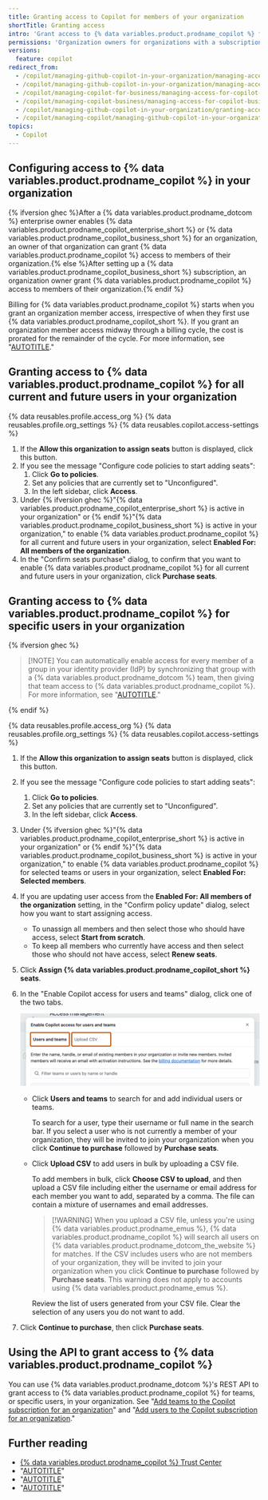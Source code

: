 ```yaml
---
title: Granting access to Copilot for members of your organization
shortTitle: Granting access
intro: 'Grant access to {% data variables.product.prodname_copilot %} for some or all of the members of your organization.'
permissions: 'Organization owners for organizations with a subscription to {% ifversion ghec %}{% data variables.product.prodname_copilot_enterprise_short %} or{% endif %} {% data variables.product.prodname_copilot_business_short %}.'
versions:
  feature: copilot
redirect_from:
  - /copilot/managing-github-copilot-in-your-organization/managing-access-for-copilot-in-your-organization
  - /copilot/managing-github-copilot-in-your-organization/managing-access-for-copilot-business-in-your-organization
  - /copilot/managing-copilot-for-business/managing-access-for-copilot-for-business-in-your-organization
  - /copilot/managing-copilot-business/managing-access-for-copilot-business-in-your-organization
  - /copilot/managing-github-copilot-in-your-organization/granting-access-to-copilot-for-members-of-your-organization
  - /copilot/managing-copilot/managing-github-copilot-in-your-organization/granting-access-to-copilot-for-members-of-your-organization
topics:
  - Copilot
---
```


## Configuring access to {% data variables.product.prodname_copilot %} in your organization

{% ifversion ghec %}After a {% data variables.product.prodname_dotcom %} enterprise owner enables {% data variables.product.prodname_copilot_enterprise_short %} or {% data variables.product.prodname_copilot_business_short %} for an organization, an owner of that organization can grant {% data variables.product.prodname_copilot %} access to members of their organization.{% else %}After setting up a {% data variables.product.prodname_copilot_business_short %} subscription, an organization owner grant {% data variables.product.prodname_copilot %} access to members of their organization.{% endif %}

Billing for {% data variables.product.prodname_copilot %} starts when you grant an organization member access, irrespective of when they first use {% data variables.product.prodname_copilot_short %}. If you grant an organization member access midway through a billing cycle, the cost is prorated for the remainder of the cycle. For more information, see "[AUTOTITLE](/billing/managing-billing-for-github-copilot/about-billing-for-github-copilot)."

## Granting access to {% data variables.product.prodname_copilot %} for all current and future users in your organization

{% data reusables.profile.access_org %}
{% data reusables.profile.org_settings %}
{% data reusables.copilot.access-settings %}
1. If the **Allow this organization to assign seats** button is displayed, click this button.
1. If you see the message "Configure code policies to start adding seats":
   1. Click **Go to policies**.
   1. Set any policies that are currently set to "Unconfigured".
   1. In the left sidebar, click **Access**.
1. Under {% ifversion ghec %}"{% data variables.product.prodname_copilot_enterprise_short %} is active in your organization" or {% endif %}"{% data variables.product.prodname_copilot_business_short %} is active in your organization," to enable {% data variables.product.prodname_copilot %} for all current and future users in your organization, select **Enabled For: All members of the organization**.
1. In the "Confirm seats purchase" dialog, to confirm that you want to enable {% data variables.product.prodname_copilot %} for all current and future users in your organization, click **Purchase seats**.

## Granting access to {% data variables.product.prodname_copilot %} for specific users in your organization

{% ifversion ghec %}

> [!NOTE] You can automatically enable access for every member of a group in your identity provider (IdP) by synchronizing that group with a {% data variables.product.prodname_dotcom %} team, then giving that team access to {% data variables.product.prodname_copilot %}. For more information, see "[AUTOTITLE](/organizations/organizing-members-into-teams/synchronizing-a-team-with-an-identity-provider-group)."

{% endif %}

{% data reusables.profile.access_org %}
{% data reusables.profile.org_settings %}
{% data reusables.copilot.access-settings %}
1. If the **Allow this organization to assign seats** button is displayed, click this button.
1. If you see the message "Configure code policies to start adding seats":
   1. Click **Go to policies**.
   1. Set any policies that are currently set to "Unconfigured".
   1. In the left sidebar, click **Access**.
1. Under {% ifversion ghec %}"{% data variables.product.prodname_copilot_enterprise_short %} is active in your organization" or {% endif %}"{% data variables.product.prodname_copilot_business_short %} is active in your organization," to enable {% data variables.product.prodname_copilot %} for selected teams or users in your organization, select **Enabled For: Selected members**.
1. If you are updating user access from the **Enabled For: All members of the organization** setting, in the "Confirm policy update" dialog, select how you want to start assigning access.
    * To unassign all members and then select those who should have access, select **Start from scratch**.
    * To keep all members who currently have access and then select those who should not have access, select **Renew seats**.
1. Click **Assign {% data variables.product.prodname_copilot_short %} seats**.
1. In the "Enable Copilot access for users and teams" dialog, click one of the two tabs.

   ![Screenshot of the "enable access for selected members" dialog.](/assets/images/help/copilot/enable-access-for-selected-members.png)

   * Click **Users and teams** to search for and add individual users or teams.

     To search for a user, type their username or full name in the search bar. If you select a user who is not currently a member of your organization, they will be invited to join your organization when you click **Continue to purchase** followed by **Purchase seats**.

   * Click **Upload CSV** to add users in bulk by uploading a CSV file.

     To add members in bulk, click **Choose CSV to upload**, and then upload a CSV file including either the username or email address for each member you want to add, separated by a comma. The file can contain a mixture of usernames and email addresses.

     > [!WARNING] When you upload a CSV file, unless you're using {% data variables.product.prodname_emus %}, {% data variables.product.prodname_copilot %} will search all users on {% data variables.product.prodname_dotcom_the_website %} for matches. If the CSV includes users who are not members of your organization, they will be invited to join your organization when you click **Continue to purchase** followed by **Purchase seats**. This warning does not apply to accounts using {% data variables.product.prodname_emus %}.

     Review the list of users generated from your CSV file. Clear the selection of any users you do not want to add.

1. Click **Continue to purchase**, then click **Purchase seats**.

## Using the API to grant access to {% data variables.product.prodname_copilot %}

You can use {% data variables.product.prodname_dotcom %}'s REST API to grant access to {% data variables.product.prodname_copilot %} for teams, or specific users, in your organization. See "[Add teams to the Copilot subscription for an organization](/rest/copilot/copilot-user-management?apiVersion=2022-11-28#add-teams-to-the-copilot-subscription-for-an-organization)" and "[Add users to the Copilot subscription for an organization](/rest/copilot/copilot-user-management?apiVersion=2022-11-28#add-users-to-the-copilot-subscription-for-an-organization)."

## Further reading

* [{% data variables.product.prodname_copilot %} Trust Center](https://resources.github.com/copilot-trust-center)
* "[AUTOTITLE](/copilot/managing-copilot/managing-github-copilot-in-your-organization/managing-github-copilot-features-in-your-organization/managing-policies-for-copilot-in-your-organization)"
* "[AUTOTITLE](/copilot/managing-copilot/managing-github-copilot-in-your-organization/reviewing-github-copilot-activity-in-your-organization/reviewing-usage-data-for-github-copilot-in-your-organization)"
* "[AUTOTITLE](/copilot/managing-copilot/managing-github-copilot-in-your-organization/managing-access-to-github-copilot-in-your-organization/revoking-access-to-copilot-for-members-of-your-organization)"
